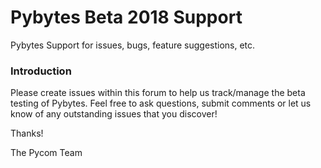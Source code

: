 # Pybytes Beta 2018 Support

Pybytes Support for issues, bugs, feature suggestions, etc.

### Introduction

Please create issues within this forum to help us track/manage the beta testing of Pybytes. Feel free to ask questions, submit comments or let us know of any outstanding issues that you discover!

Thanks!

The Pycom Team
